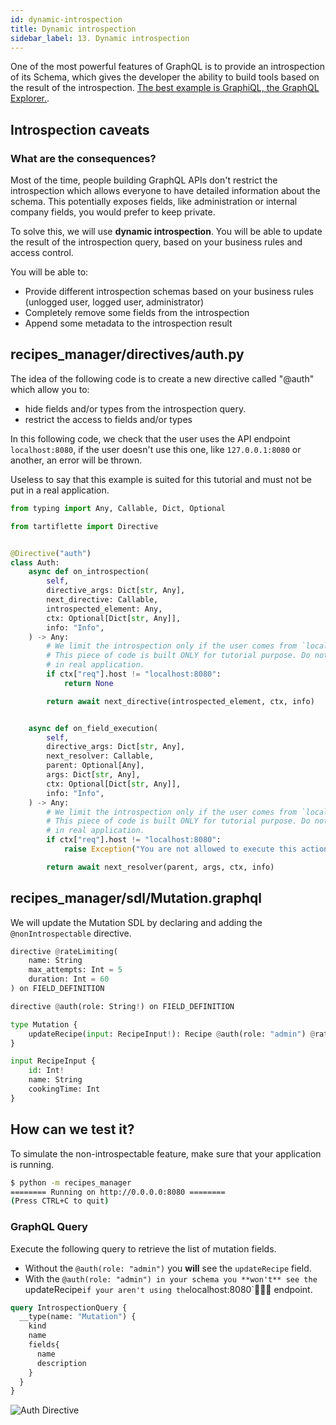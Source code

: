 ```yaml
---
id: dynamic-introspection
title: Dynamic introspection
sidebar_label: 13. Dynamic introspection
---
```


One of the most powerful features of GraphQL is to provide an introspection of its Schema, which gives the developer the ability to build tools based on the result of the introspection. [The best example is GraphiQL, the GraphQL Explorer.](https://github.com/graphql/graphiql).

## Introspection caveats

### What are the consequences?

Most of the time, people building GraphQL APIs don't restrict the introspection which allows everyone to have detailed information about the schema. This potentially exposes fields, like administration or internal company fields, you would prefer to keep private.

To solve this, we will use **dynamic introspection**. You will be able to update the result of the introspection query, based on your business rules and access control.

You will be able to:
* Provide different introspection schemas based on your business rules (unlogged user, logged user, administrator)
* Completely remove some fields from the introspection
* Append some metadata to the introspection result

## **recipes_manager/directives/auth.py**

The idea of the following code is to create a new directive called "@auth" which allow you to:
* hide fields and/or types from the introspection query.
* restrict the access to fields and/or types

In this following code, we check that the user uses the API endpoint `localhost:8080`, if the user doesn't use this one, like `127.0.0.1:8080` or another, an error will be thrown.

Useless to say that this example is suited for this tutorial and must not be put in a real application.

```python
from typing import Any, Callable, Dict, Optional

from tartiflette import Directive


@Directive("auth")
class Auth:
    async def on_introspection(
        self,
        directive_args: Dict[str, Any],
        next_directive: Callable,
        introspected_element: Any,
        ctx: Optional[Dict[str, Any]],
        info: "Info",
    ) -> Any:
        # We limit the introspection only if the user comes from `localhost:8080`
        # This piece of code is built ONLY for tutorial purpose. Do not use this
        # in real application.
        if ctx["req"].host != "localhost:8080":
            return None

        return await next_directive(introspected_element, ctx, info)


    async def on_field_execution(
        self,
        directive_args: Dict[str, Any],
        next_resolver: Callable,
        parent: Optional[Any],
        args: Dict[str, Any],
        ctx: Optional[Dict[str, Any]],
        info: "Info",
    ) -> Any:
        # We limit the introspection only if the user comes from `localhost:8080`
        # This piece of code is built ONLY for tutorial purpose. Do not use this
        # in real application.
        if ctx["req"].host != "localhost:8080":
            raise Exception("You are not allowed to execute this action. Please retry from 'localhost:8080'")

        return await next_resolver(parent, args, ctx, info)

```

## **recipes_manager/sdl/Mutation.graphql**

We will update the Mutation SDL by declaring and adding the `@nonIntrospectable` directive.

```python
directive @rateLimiting(
    name: String
    max_attempts: Int = 5
    duration: Int = 60
) on FIELD_DEFINITION

directive @auth(role: String!) on FIELD_DEFINITION

type Mutation {
    updateRecipe(input: RecipeInput!): Recipe @auth(role: "admin") @rateLimiting(name: "update_recipe")
}

input RecipeInput {
    id: Int!
    name: String
    cookingTime: Int
}
```

## How can we test it?

To simulate the non-introspectable feature, make sure that your application is running.

```bash
$ python -m recipes_manager
======== Running on http://0.0.0.0:8080 ========
(Press CTRL+C to quit)

```

### GraphQL Query

Execute the following query to retrieve the list of mutation fields.

* Without the `@auth(role: "admin")` you **will** see the `updateRecipe` field.
* With the `@auth(role: "admin") in your schema you **won't** see the `updateRecipe` if your aren't using the `localhost:8080` endpoint.

```graphql
query IntrospectionQuery {
  __type(name: "Mutation") {
    kind
    name
    fields{
      name
      description
    }
  }
}
```

![Auth Directive](/docs/assets/auth-directive.gif)
